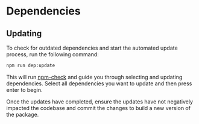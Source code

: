 # Dependencies

## Updating

To check for outdated dependencies and start the automated update process, run the following command:

```bash
npm run dep:update
```

This will run [npm-check](https://www.npmjs.com/package/npm-check) and guide you through selecting and updating dependencies. Select all dependencies you want to update and then press enter to begin.

Once the updates have completed, ensure the updates have not negatively impacted the codebase and commit the changes to build a new version of the package.
